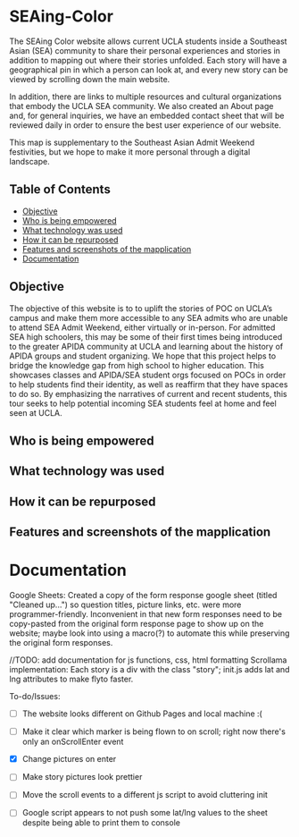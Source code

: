 # SEAing-Color
The SEAing Color website allows current UCLA students inside a Southeast Asian (SEA) community to share their personal experiences and stories in addition to mapping out where their stories unfolded. Each story will have a geographical pin in which a person can look at, and every new story can be viewed by scrolling down the main website.

In addition, there are links to multiple resources and cultural organizations that embody the UCLA SEA community. We also created an About page and, for general inquiries, we have an embedded contact sheet that will be reviewed daily in order to ensure the best user experience of our website.

This map is supplementary to the Southeast Asian Admit Weekend festivities, but we hope to make it more personal through a digital landscape.

## Table of Contents
* [Objective](#objective)
* [Who is being empowered](#who-is-being-empowered)
* [What technology was used](#what-technology-was-used)
* [How it can be repurposed](#how-it-can-be-repurposed)
* [Features and screenshots of the mapplication](#features-and-screenshots-of-the-mapplication)
* [Documentation](#documentation)

## Objective

The objective of this website is to to uplift the stories of POC on UCLA’s campus and make them more accessible to any SEA admits who are unable to attend SEA Admit Weekend, either virtually or in-person. For admitted SEA high schoolers, this may be some of their first times being introduced to the greater APIDA community at UCLA and learning about the history of APIDA groups and student organizing. We hope that this project helps to bridge the knowledge gap from high school to higher education. This showcases classes and APIDA/SEA student orgs focused on POCs in order to help students find their identity, as well as reaffirm that they have spaces to do so. By emphasizing the narratives of current and recent students, this tour seeks to help potential incoming SEA students feel at home and feel seen at UCLA.

## Who is being empowered

## What technology was used

## How it can be repurposed

## Features and screenshots of the mapplication


# Documentation 
Google Sheets: 
Created a copy of the form response google sheet (titled "Cleaned up...") so question titles, picture links, etc. were more programmer-friendly. Inconvenient in that new form responses need to be copy-pasted from the original form response page to show up on the website; maybe look into using a macro(?) to automate this while preserving the original form responses. 


//TODO: add documentation for js functions, css, html formatting 
Scrollama implementation: Each story is a div with the class "story"; init.js adds lat and lng attributes to make flyto faster. 


To-do/Issues: 
- [ ] The website looks different on Github Pages and local machine :(
- [ ] Make it clear which marker is being flown to on scroll; right now there's only an onScrollEnter event  
- [x] Change pictures on enter
- [ ] Make story pictures look prettier
- [ ] Move the scroll events to a different js script to avoid cluttering init
- [ ] Google script appears to not push some lat/lng values to the sheet despite being able to print them to console

